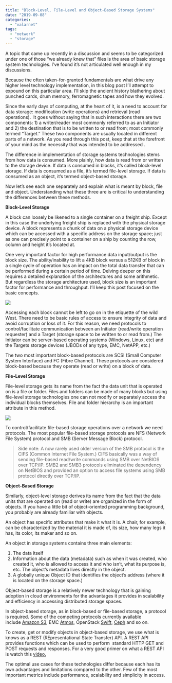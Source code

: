 ```yaml
---
title: "Block-Level, File-Level and Object-Based Storage Systems"
date: "2019-09-08"
categories: 
  - "valarnet"
tags: 
  - "network"
  - "storage"
---
```


A topic that came up recently in a discussion and seems to be categorized under one of those “we already knew that” files is the area of basic storage system technologies. I’ve found it’s not articulated well enough in my discussions.

Because the often taken-for-granted fundamentals are what drive any higher level technology implementation, in this blog post I’ll attempt to expound on this particular area. I’ll skip the ancient history blathering about punched cards, drum memory, ferromagnetic tapes and how they evolved.

Since the early days of computing, at the heart of it, is a need to account for data storage: modification (write operations) and retrieval (read operations).  It goes without saying that in such interactions there are two components: 1) a writer/reader most commonly referred to as an Initiator and 2) the destination that is to be written to or read from; most commonly termed “Target.” These two components are usually located in different parts of a network. As you read through this post, keep that at the forefront of your mind as the necessity that was intended to be addressed .

The difference in implementation of storage systems technologies stems from how data is consumed. More plainly, how data is read from or written to the storage device. If data is consumed in blocks, it’s called block-level storage. If data is consumed as a file, it’s termed file-level storage. If data is consumed as an object, it’s termed object-based storage.

Now let’s see each one separately and explain what is meant by block, file and object. Understanding what these three are is critical to understanding the differences between these methods.

**Block-Level Storage**

A block can loosely be likened to a single container on a freight ship. Except in this case the underlying freight ship is replaced with the physical storage device. A block represents a chunk of data on a physical storage device which can be accessed with a specific address on the storage space; just as one can precisely point to a container on a ship by counting the row, column and height it’s located at.

One very important factor for high performance data input/output is the block size. The ability/inability to lift a 4KB block versus a 512KB of block in a single cycle of operation has an impact on the total data transfer that can be performed during a certain period of time. Delving deeper on this requires a detailed explanation of the architectures and some arithmetic. But regardless the storage architecture used, block size is an important factor for performance and throughput. I’ll keep this post focused on the basic concepts.

![](https://valarnet.com/wp-content/uploads/2019/09/block-level-storage-1.png?w=308)

Accessing each block cannot be left to go on in the etiquette of the wild West. There need to be basic rules of access to ensure integrity of data and avoid corruption or loss of it. For this reason, we need protocols to control/facilitate communication between an Initiator (read/write operation requester) and a Target (storage space to be written to or read from.) The Initiator can be server-based operating systems (Windows, Linux, etc) and the Targets storage devices (JBODs of any type, EMC, NetAPP, etc.)

The two most important block-based protocols are SCSI (Small Computer System Interface) and FC (Fibre Channel). These protocols are considered block-based because they operate (read or write) on a block of data.

**File-Level Storage**

File-level storage gets its name from the fact the data unit that is operated on is a file or folder. Files and folders can be made of many blocks but using file-level storage technologies one can not modify or separately access the individual blocks themselves. File and folder hierarchy is an important attribute in this method.

![](https://valarnet.com/wp-content/uploads/2019/09/file-level-storage.png?w=322)

To control/facilitate file-based storage operations over a network we need protocols. The most popular file-based storage protocols are NFS (Network File System) protocol and SMB (Server Message Block) protocol.

> Side note: A now rarely used older version of the SMB protocol is the CIFS (Common Internet File System.) CIFS basically was a way of sending file-based read/write commands using SMB over NetBIOS over TCP/IP. SMB2 and SMB3 protocols eliminated the dependency on NetBIOS and provided an option to access file systems using SMB protocol directly over TCP/IP.

**Object-Based Storage**

Similarly, object-level storage derives its name from the fact that the data units that are operated on (read or write) are organized in the form of objects. If you have a little bit of object-oriented programming background, you probably are already familiar with objects.

An object has specific attributes that make it what it is. A chair, for example, can be characterized by the material it is made of, its size, how many legs it has, its color, its maker and so on.

An object in storage systems contains three main elements:

1. The data itself
2. Information about the data (metadata) such as when it was created, who created it, who is allowed to access it and who isn’t, what its purpose is, etc. The object’s metadata lives directly in the object.
3. A globally unique Object ID that identifies the object’s address (where it is located on the storage space.)

Object-based storage is a relatively newer technology that is gaining adoption in cloud environments for the advantages it provides in scalability and efficiency in accessing distributed storage spaces.

In object-based storage, as in block-based or file-based storage, a protocol is required. Some of the competing protocols currently available include [Amazon S3](http://docs.aws.amazon.com/AmazonS3/latest/gsg/AmazonS3Basics.html), EMC [Atmos](https://www.emc.com/collateral/software/white-papers/h9505-emc-atmos-archit-wp.pdf), OpenStack [Swift](https://wiki.openstack.org/wiki/Swift), [Ceph](https://ceph.com/ceph-storage/object-storage/) and so on.

To create, get or modify objects in object-based storage, we use what is knows as a REST (REpresentational State Transfer) API. A REST API provides functions which can be used to perform  standard HTTP GET and POST requests and responses. For a very good primer on what a REST API is watch this [video.](https://www.youtube.com/watch?v=7YcW25PHnAA)

The optimal use cases for these technologies differ because each has its own advantages and limitations compared to the other. Few of the most important metrics include performance, scalability and simplicity in access.
